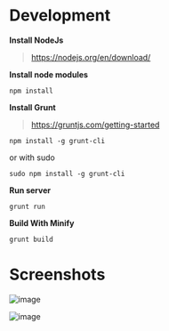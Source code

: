 # Development

**Install NodeJs**
> https://nodejs.org/en/download/

**Install node modules**
```
npm install
```

**Install Grunt**
> https://gruntjs.com/getting-started
```
npm install -g grunt-cli
```
or with sudo
```
sudo npm install -g grunt-cli
```

**Run server**
```
grunt run
```

**Build With Minify**
```
grunt build
```

# Screenshots

![image](https://user-images.githubusercontent.com/31927632/127558153-27cde981-aa2c-49a0-ab67-3fb5ad77b21b.png)

![image](https://user-images.githubusercontent.com/31927632/127558180-00206523-e72b-4d3f-88ba-1b1d7a343069.png)
